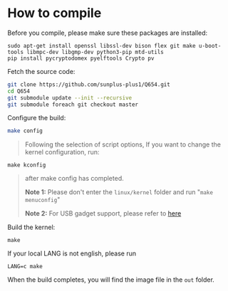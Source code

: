 # How to compile 
Before you compile, please make sure these packages are installed:
```bashl
sudo apt-get install openssl libssl-dev bison flex git make u-boot-tools libmpc-dev libgmp-dev python3-pip mtd-utils
pip install pycryptodomex pyelftools Crypto pv
```
Fetch the source code:
```bash
git clone https://github.com/sunplus-plus1/Q654.git
cd Q654
git submodule update --init --recursive
git submodule foreach git checkout master
```
Configure the build:
```bash
make config
```
>Following the selection of script options, If you want to change the kernel configuration, run:
```
make kconfig
```
>after make config has completed. 
>
>**Note 1:** Please don't enter the `linux/kernel` folder and run "`make menuconfig`"
>
>**Note 2:** For USB gadget support, please refer to [here](https://github.com/sunplus-plus1/usb_gadget)

Build the kernel:
```
make
```
If your local LANG is not english, please run
```
LANG=c make
```
When the build completes, you will find the image file in the `out` folder.
